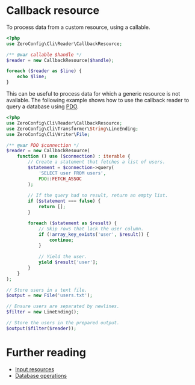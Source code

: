 # Callback resource

To process data from a custom resource, using a callable.

```php
<?php
use ZeroConfig\Cli\Reader\CallbackResource;

/** @var callable $handle */
$reader = new CallbackResource($handle);

foreach ($reader as $line) {
    echo $line;
}
```

This can be useful to process data for which a generic resource is not available.
The following example shows how to use the callback reader to query a database
using [PDO](https://secure.php.net/manual/en/book.pdo.php).

```php
<?php
use ZeroConfig\Cli\Reader\CallbackResource;
use ZeroConfig\Cli\Transformer\String\LineEnding;
use ZeroConfig\Cli\Writer\File;

/** @var PDO $connection */
$reader = new CallbackResource(
    function () use ($connection) : iterable {
        // Create a statement that fetches a list of users.
        $statement = $connection->query(
            'SELECT user FROM users',
            PDO::FETCH_ASSOC
        );
        
        // If the query had no result, return an empty list.
        if ($statement === false) {
            return [];
        }

        foreach ($statement as $result) {
            // Skip rows that lack the user column.
            if (!array_key_exists('user', $result)) {
                continue;
            }
            
            // Yield the user.
            yield $result['user'];
        }
    }
);

// Store users in a text file.
$output = new File('users.txt');

// Ensure users are separated by newlines.
$filter = new LineEnding();

// Store the users in the prepared output.
$output($filter($reader));
```

# Further reading

- [Input resources](../input.md)
- [Database operations](../guides/database-operations.md)
